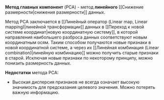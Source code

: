 **Метод главных компонент** (PCA) - метод **линейного** [[Снижение размерности|снижения размерности]] данных.

Метод PCA заключается в [[Линейный оператор (Linear map, Linear mapping)|линейной трансформации]] данных в [[Переход к новой системе координат|новую координатную систему]], в которой направления наибольшего разброса данных соответствуют новым координатным осям. Таким способом получаются новые признаки в новой координатной системе, а через их [[Линейная комбинация (Linear combination)|линейную комбинацию]] можно получить старые признаки в старой. Исключая новые признаки по некоторому принципу, можно понизить размерность данных.

**Недостатки** метода PCA:
- Высокая дисперсия признаков не всегда означает высокую значимость для предсказания целевого значения. Можно потерять важную информацию.